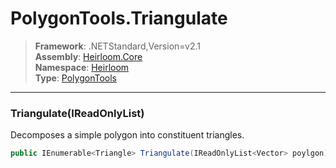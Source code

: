 # PolygonTools.Triangulate

> **Framework**: .NETStandard,Version=v2.1  
> **Assembly**: [Heirloom.Core][0]  
> **Namespace**: [Heirloom][0]  
> **Type**: [PolygonTools][1]  

--------------------------------------------------------------------------------

### Triangulate(IReadOnlyList<Vector>)

Decomposes a simple polygon into constituent triangles.

```cs
public IEnumerable<Triangle> Triangulate(IReadOnlyList<Vector> poylgon)
```

[0]: ../Heirloom.Core.md
[1]: Heirloom.PolygonTools.md
